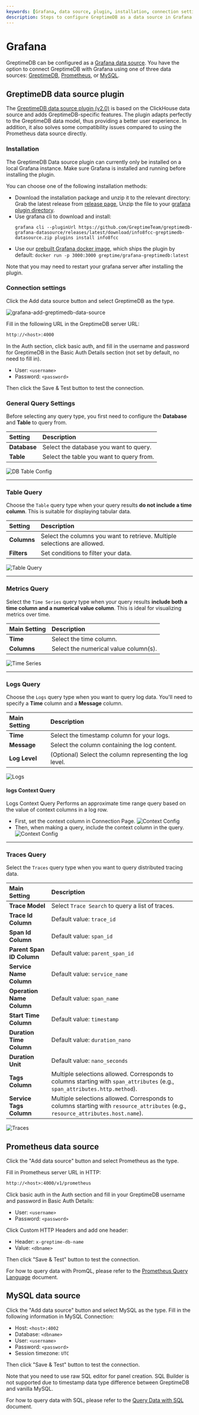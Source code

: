 ```yaml
---
keywords: [Grafana, data source, plugin, installation, connection settings, Prometheus, MySQL]
description: Steps to configure GreptimeDB as a data source in Grafana using different plugins and data sources, including installation and connection settings.
---
```


# Grafana

GreptimeDB can be configured as a [Grafana data source](https://grafana.com/docs/grafana/latest/datasources/add-a-data-source/).
You have the option to connect GreptimeDB with Grafana using one of three data sources: [GreptimeDB](#greptimedb-data-source-plugin), [Prometheus](#prometheus-data-source), or [MySQL](#mysql-data-source).

## GreptimeDB data source plugin

The [GreptimeDB data source plugin (v2.0)](https://github.com/GreptimeTeam/greptimedb-grafana-datasource) is based on the ClickHouse data source and adds GreptimeDB-specific features.
The plugin adapts perfectly to the GreptimeDB data model,
thus providing a better user experience.
In addition, it also solves some compatibility issues compared to using the Prometheus data source directly.

### Installation

The GreptimeDB Data source plugin can currently only be installed on a local Grafana instance.
Make sure Grafana is installed and running before installing the plugin.

You can choose one of the following installation methods:
- Download the installation package and unzip it to the relevant directory: Grab the latest release from [release
page](https://github.com/GreptimeTeam/greptimedb-grafana-datasource/releases/latest/),
Unzip the file to your [grafana plugin
directory](https://grafana.com/docs/grafana/latest/setup-grafana/configure-grafana/#plugins).
- Use grafana cli to download and install:
  ```shell
  grafana cli --pluginUrl https://github.com/GreptimeTeam/greptimedb-grafana-datasource/releases/latest/download/info8fcc-greptimedb-datasource.zip plugins install info8fcc
  ```
- Use our [prebuilt Grafana docker
  image](https://hub.docker.com/r/greptime/grafana-greptimedb), which ships the
  plugin by default: `docker run -p 3000:3000
  greptime/grafana-greptimedb:latest`

Note that you may need to restart your grafana server after installing the plugin.



### Connection settings

Click the Add data source button and select GreptimeDB as the type.

![grafana-add-greptimedb-data-source](/grafana-add-greptimedb-data-source.png)

Fill in the following URL in the GreptimeDB server URL:

```txt
http://<host>:4000
```

In the Auth section, click basic auth, and fill in the username and password for GreptimeDB in the Basic Auth Details section (not set by default, no need to fill in).
- User: `<username>`
- Password: `<password>`

Then click the Save & Test button to test the connection.

### General Query Settings
Before selecting any query type, you first need to configure the **Database** and **Table** to query from.

| Setting   | Description                               |
| :-------- | :---------------------------------------- |
| **Database** | Select the database you want to query.     |
| **Table** | Select the table you want to query from. |

![DB Table Config](/grafana/dbtable.png)

---

### Table Query

Choose the `Table` query type when your query results **do not include a time column**. This is suitable for displaying tabular data.


| Setting   | Description                                     |
| :-------- | :---------------------------------------------- |
| **Columns** | Select the columns you want to retrieve. Multiple selections are allowed. |
| **Filters** | Set conditions to filter your data.             |

![Table Query](/grafana/table.png)

---

### Metrics Query

Select the `Time Series` query type when your query results **include both a time column and a numerical value column**. This is ideal for visualizing metrics over time.

| Main Setting | Description           |
| :----------- | :-------------------- |
| **Time** | Select the time column. |
| **Columns** | Select the numerical value column(s). |

![Time Series](/grafana/series1.png)

---

### Logs Query

Choose the `Logs` query type when you want to query log data. You'll need to specify a **Time** column and a **Message** column.

| Main Setting | Description                   |
| :----------- | :---------------------------- |
| **Time** | Select the timestamp column for your logs. |
| **Message** | Select the column containing the log content. |
| **Log Level**| (Optional) Select the column representing the log level. |

![Logs](/grafana/logs.png)

#### logs Context Query
Logs Context Query
Performs an approximate time range query based on the value of context columns in a log row.

* First, set the context column in Connection Page.
![Context Config](/grafana/context2.png)
* Then, when making a query, include the context column in the query.
![Context Config](/grafana/context1.png)
---


### Traces Query

Select the `Traces` query type when you want to query distributed tracing data.

| Main Setting          | Description                                                                                             |
| :-------------------- | :------------------------------------------------------------------------------------------------------ |
| **Trace Model** | Select `Trace Search` to query a list of traces.                                                        |
| **Trace Id Column** | Default value: `trace_id`                                                                               |
| **Span Id Column** | Default value: `span_id`                                                                                |
| **Parent Span ID Column** | Default value: `parent_span_id`                                                                       |
| **Service Name Column** | Default value: `service_name`                                                                         |
| **Operation Name Column** | Default value: `span_name`                                                                            |
| **Start Time Column** | Default value: `timestamp`                                                                              |
| **Duration Time Column** | Default value: `duration_nano`                                                                          |
| **Duration Unit** | Default value: `nano_seconds`                                                                           |
| **Tags Column** | Multiple selections allowed. Corresponds to columns starting with `span_attributes` (e.g., `span_attributes.http.method`). |
| **Service Tags Column** | Multiple selections allowed. Corresponds to columns starting with `resource_attributes` (e.g., `resource_attributes.host.name`). |

![Traces](/grafana/traceconfig.png)


## Prometheus data source

Click the "Add data source" button and select Prometheus as the type.

Fill in Prometheus server URL in HTTP:

```txt
http://<host>:4000/v1/prometheus
```

Click basic auth in the Auth section and fill in your GreptimeDB username and password in Basic Auth Details:

- User: `<username>`
- Password: `<password>`

Click Custom HTTP Headers and add one header:

- Header: `x-greptime-db-name`
- Value: `<dbname>`

Then click "Save & Test" button to test the connection.

For how to query data with PromQL, please refer to the [Prometheus Query Language](/user-guide/query-data/promql.md) document.

## MySQL data source

Click the "Add data source" button and select MySQL as the type. Fill in the following information in MySQL Connection:

- Host: `<host>:4002`
- Database: `<dbname>`
- User: `<username>`
- Password: `<password>`
- Session timezone: `UTC`

Then click "Save & Test" button to test the connection.

Note that you need to use raw SQL editor for panel creation. SQL Builder is not
supported due to timestamp data type difference between GreptimeDB and vanilla
MySQL.

For how to query data with SQL, please refer to the [Query Data with SQL](/user-guide/query-data/sql.md) document.
